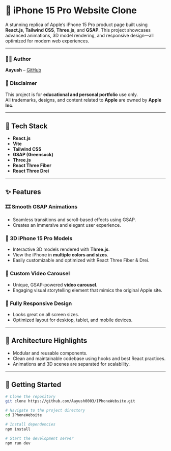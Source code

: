 # 🍎 iPhone 15 Pro Website Clone

A stunning replica of Apple’s iPhone 15 Pro product page built using **React.js**, **Tailwind CSS**, **Three.js**, and **GSAP**. This project showcases advanced animations, 3D model rendering, and responsive design—all optimized for modern web experiences.

---

### 🧑‍💻 Author  
**Aayush** – [GitHub](https://github.com/Aayush0003)

### 📝 Disclaimer  
This project is for **educational and personal portfolio** use only.  
All trademarks, designs, and content related to **Apple** are owned by **Apple Inc**.

---

## 🚀 Tech Stack

- **React.js**
- **Vite**
- **Tailwind CSS**
- **GSAP (Greensock)**
- **Three.js**
- **React Three Fiber**
- **React Three Drei**

---

## ✨ Features

### 🎞️ Smooth GSAP Animations
- Seamless transitions and scroll-based effects using GSAP.
- Creates an immersive and elegant user experience.

### 📱 3D iPhone 15 Pro Models
- Interactive 3D models rendered with **Three.js**.
- View the iPhone in **multiple colors and sizes**.
- Easily customizable and optimized with React Three Fiber & Drei.

### 🎥 Custom Video Carousel
- Unique, GSAP-powered **video carousel**.
- Engaging visual storytelling element that mimics the original Apple site.

### 📱 Fully Responsive Design
- Looks great on all screen sizes.
- Optimized layout for desktop, tablet, and mobile devices.

---

## 🧠 Architecture Highlights

- Modular and reusable components.
- Clean and maintainable codebase using hooks and best React practices.
- Animations and 3D scenes are separated for scalability.

---

## 📂 Getting Started

```bash
# Clone the repository
git clone https://github.com/Aayush0003/IPhoneWebsite.git

# Navigate to the project directory
cd IPhoneWebsite

# Install dependencies
npm install

# Start the development server
npm run dev
